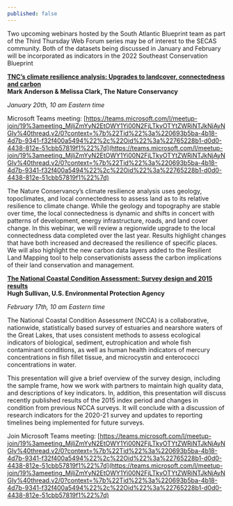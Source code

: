 ```yaml
---
published: false
---
```

Two upcoming webinars hosted by the South Atlantic Blueprint team as part of the Third Thursday Web Forum series may be of interest to the SECAS community. Both of the datasets being discussed in January and February will be incorporated as indicators in the 2022 Southeast Conservation Blueprint<!--more-->

**[TNC’s climate resilience analysis: Upgrades to landcover, connectedness and carbon](https://calendar.google.com/event?action=TEMPLATE&tmeid=NzZwOWMxYzAxcGU3Z2Zvb25hODQxbnF0dXQgc2VjYXNzb3V0aGVhc3RAbQ&tmsrc=secassoutheast%40gmail.com)<br>
Mark Anderson & Melissa Clark, The Nature Conservancy**

_January 20th, 10 am Eastern time_

Microsoft Teams meeting: [https://teams.microsoft.com/l/meetup-join/19%3ameeting_MjliZmYyN2EtOWY1Yi00N2FjLTkyOTYtZWRiNTJkNjAyNGIy%40thread.v2/0?context=%7b%22Tid%22%3a%220693b5ba-4b18-4d7b-9341-f32f400a5494%22%2c%22Oid%22%3a%22765228b1-d0d0-4438-812e-51cbb57819f1%22%7d](https://teams.microsoft.com/l/meetup-join/19%3ameeting_MjliZmYyN2EtOWY1Yi00N2FjLTkyOTYtZWRiNTJkNjAyNGIy%40thread.v2/0?context=%7b%22Tid%22%3a%220693b5ba-4b18-4d7b-9341-f32f400a5494%22%2c%22Oid%22%3a%22765228b1-d0d0-4438-812e-51cbb57819f1%22%7d)

The Nature Conservancy’s climate resilience analysis uses geology, topoclimates, and local connectedness to assess land as to its relative resilience to climate change. While the geology and topography are stable over time, the local connectedness is dynamic and shifts in concert with patterns of development, energy infrastructure, roads, and land cover change. In this webinar, we will review a regionwide upgrade to the local connectedness data completed over the last year. Results highlight changes that have both increased and decreased the resilience of specific places. We will also highlight the new carbon data layers added to the Resilient Land Mapping tool to help conservationists assess the carbon implications of their land conservation and management.

**[The National Coastal Condition Assessment: Survey design and 2015 results](https://calendar.google.com/event?action=TEMPLATE&tmeid=NTV1djVrdG5xYXQ1MW9jMWlmaDh0bTdqcmMgc2VjYXNzb3V0aGVhc3RAbQ&tmsrc=secassoutheast%40gmail.com)<br>
Hugh Sullivan, U.S. Environmental Protection Agency**

_February 17th, 10 am Eastern time_

The National Coastal Condition Assessment (NCCA) is a collaborative, nationwide, statistically based survey of estuaries and nearshore waters of the Great Lakes, that uses consistent methods to assess ecological indicators of biological, sediment, eutrophication and whole fish contaminant conditions, as well as human health indicators of mercury concentrations in fish fillet tissue, and microcystin and enterococci concentrations in water. 

This presentation will give a brief overview of the survey design, including the sample frame, how we work with partners to maintain high quality data, and descriptions of key indicators. In, addition, this presentation will discuss recently published results of the 2015 index period and changes in condition from previous NCCA surveys. It will conclude with a discussion of research indicators for the 2020-21 survey and updates to reporting timelines being implemented for future surveys.

Join Microsoft Teams meeting: [https://teams.microsoft.com/l/meetup-join/19%3ameeting_MjliZmYyN2EtOWY1Yi00N2FjLTkyOTYtZWRiNTJkNjAyNGIy%40thread.v2/0?context=%7b%22Tid%22%3a%220693b5ba-4b18-4d7b-9341-f32f400a5494%22%2c%22Oid%22%3a%22765228b1-d0d0-4438-812e-51cbb57819f1%22%7d](https://teams.microsoft.com/l/meetup-join/19%3ameeting_MjliZmYyN2EtOWY1Yi00N2FjLTkyOTYtZWRiNTJkNjAyNGIy%40thread.v2/0?context=%7b%22Tid%22%3a%220693b5ba-4b18-4d7b-9341-f32f400a5494%22%2c%22Oid%22%3a%22765228b1-d0d0-4438-812e-51cbb57819f1%22%7d)
